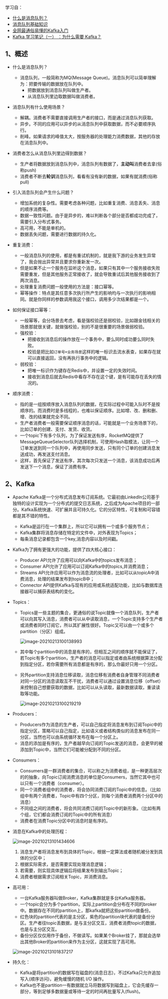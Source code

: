 学习自：

- [什么是消息队列？](https://mp.weixin.qq.com/s?__biz=MzI4Njg5MDA5NA==&mid=2247485080&idx=1&sn=f223feb9256727bde4387d918519766b&chksm=ebd74799dca0ce8fa46223a33042a79fc16ae6ac246cb8f07e63a4a2bdce33d8c6dc74e8bd20&token=1755043505&lang=zh_CN###rd)
- [消息队列基础知识](https://mp.weixin.qq.com/s/Qhw4oS0OeN1N7uT1z6rbqg)
- [全网最通俗易懂的Kafka入门](https://mp.weixin.qq.com/s?__biz=MzI4Njg5MDA5NA==&mid=2247486160&idx=1&sn=95b961002664e54ca33bf22997594d1d&chksm=ebd74bd1dca0c2c7494c9184e013cb4171743bc7e1b2ee6ddda01ed4eb3291a3eedfed908022&token=711412693&lang=zh_CN#rd)
- [Kafka 学习笔记（一） ：为什么需要 Kafka？](https://scala.cool/2018/03/learning-kafka-1/)



## 1、概述

- 什么是消息队列？
  - 消息队列，一般简称为MQ(Message Queue)。消息队列可以简单理解为：把要传输的数据放在队列中。
    - 把数据放到消息队列叫做生产者。
    - 从消息队列里边取数据叫做消费者。
- 消息队列有什么使用场景？
  - 解耦。消费者不需要直接调用生产者的接口，而是通过消息队列获取。
  - 异步。不同的应用可以异步的从消息队列中获取数据，而不必要顺序执行。
  - 削峰。如果请求的峰值太大，按服务器的处理能力消费数据，其他的存放在消息队列中。
- 消费者怎么从消息队列里边得到数据？
  - 生产者将数据放到消息队列中，消息队列有数据了，**主动叫**消费者去拿(俗称push)
  - 消费者不断去**轮训**消息队列，看看有没有新的数据，如果有就消费(俗称pull)
- 引入消息队列会产生什么问题？
  - 增加系统的复杂性。需要考虑各种问题，比如重复消费、消息丢失、消息的顺序消费等。
  - 数据一致性问题。由于是异步的，难以判断各个部分是否都成功完成了，需要引入分布式事务。
  - 高可用，不能是单机的。
  - 数据丢失问题，需要进行数据的持久化。

- 重复消费：
  - 一般消息队列的使用，都是有重试机制的，就是我下游的业务发生异常了，我会抛出异常并且要求你重新发一次。
  - 但是如果不止一个服务在监听这个消息，如果只有其中一个服务接收失败需要重发，但是其他服务正常接收了，就会导致重试后其他服务接收到了两次消息。
  - 处理重复消费问题一般使用的方法是：接口幂等。
  - 幂等操作：特点是其任意多次执行所产生的影响均与一次执行的影响相同。就是你同样的参数调用我这个接口，调用多少次结果都是一个。
- 如何保证接口幂等：
  - 一般幂等，会分场景去考虑，看是强校验还是弱校验，比如跟金钱相关的场景那就很关键，就做强校验，别的不是很重要的场景做弱校验。
  - 强校验：
    - 把接收到消息后的操作放在一个事务中，要么同时成功要么同时失败。
    - 校验是把比如`订单号+业务场景`这样的唯一标识去流水表查，如果存在就可以直接返回，没有再执行事务中的逻辑。
  - 弱校验：
    - 把唯一标识作为键存在Redis中，并设置一定的失效时间。
    - 接收到消息后就去Redis中看存不存在这个键，是有可能存在丢失的情况的。

- 顺序消费：
  - 指的是一组按顺序放入消息队列的数据，在实际过程中可能入队时不是按顺序的。而消费时是多线程的，也难以保证顺序。比如增、改、删和删、增、改的结果就完全不同。
  - 生产者消费者一般需要保证顺序消息的话，可能就是一个业务场景下的，比如订单的创建、支付、发货、收货。
  - 一个topic下有多个队列，为了保证发送有序，RocketMQ提供了MessageQueueSelector队列选择机制，可使用Hash取模法，让同一个订单发送到同一个队列中，再使用同步发送，只有同个订单的创建消息发送成功，再发送支付消息。
  - 这样，首先保证了发送有序，其次每次只发送一个消息，该消息成功后再发送下一个消息，保证了消费有序。



## 2、Kafka

- Apache Kafka是一个分布式消息发布订阅系统。它最初由LinkedIn公司基于独特的设计实现为一个分布式的提交日志系统，之后成为Apache项目的一部分。Kafka系统快速、可扩展并且可持久化。它的分区特性，可复制和可容错都是其不错的特性。

  - Kafka是运行在一个集群上，所以它可以拥有一个或多个服务节点；
  - Kafka集群将消息存储在特定的文件中，对外表现为Topics；
  - 每条消息记录都包含一个key,消息内容以及时间戳。

- Kafka为了拥有更强大的功能，提供了四大核心接口：

  - Producer API允许了应用可以向Kafka中的topics发布消息；
  - Consumer API允许了应用可以订阅Kafka中的topics,并消费消息；
  - Streams API允许应用可以作为消息流的处理者，比如可以从topicA中消费消息，处理的结果发布到topicB中；
  - Connector API提供Kafka与现有的应用或系统适配功能，比如与数据库连接器可以捕获表结构的变化。

- Topics：

  - Topics是一些主题的集合，更通俗的说Topic就像一个消息队列，生产者可以向其写入消息，消费者可以从中读取消息，一个Topic支持多个生产者或消费者同时订阅它，所以其扩展性很好。Topic又可以由一个或多个partition（分区）组成。

    ![image-20210213100138993](http://iwehdio.gitee.io/img/my-img/21-02/image-20210213100138993.png)

  - 其中每个partition中的消息是有序的，但相互之间的顺序就不能保证了，若Topic有多个partition，生产者的消息可以指定或者由系统根据算法分配到指定分区，若你需要所有消息都是有序的，那么你最好只用一个分区。

  - 另外partition支持消息位移读取，消息位移有消费者自身管理不同消费者对同一分区的消息读取互不干扰，消费者可以通过设置消息位移（offset）来控制自己想要获取的数据，比如可以从头读取，最新数据读取，重读读取等功能。

    ![image-20210213100219219](http://iwehdio.gitee.io/img/my-img/21-02/image-20210213100219219.png)

- Producers：

  - Producers作为消息的生产者，可以自己指定将消息发布到订阅Topic中的指定分区，策略可以自己指定，比如语义或者结构类似的消息发布在同一分区，当然也可以由系统循环发布在每一个分区上。
  - 消息的添加是有序的，生产者越早向订阅的Topic发送的消息，会更早的被添加到Topic中，当然它们可能被分配到不同的分区。

- Consumers：

  - Consumers是一群消费者的集合，可以称之为消费者组，是一种更高层次的的抽象，向Topic订阅消费消息的单位是Consumers，当然它其中也可以只有一个消费者（consumer）。
  - 同一个消费者组中的消费者，将会协同消费订阅的Topic中的信息。（比如组中有两个消费者，Topic中有四个分区，则每个消费者消费两个分区中的消息）
  - 不同组之间的消费者，将会共同消费订阅的Topic中的新形象。（比如有两个组，它们都会消费订阅的Topic中的所有消息）
  - 消费者在消费Topic分区中的消息时是有序的。

- 消息在Kafka中的处理历程：

  ![image-20210213101434606](http://iwehdio.gitee.io/img/my-img/21-02/image-20210213101434606.png)

  1. 消息生产者将消息发布到具体的Topic，根据一定算法或者随机被分发到具体的分区中；
  2. 根据实际需求，是否需要实现处理消息逻辑；
  3. 若需要，则实现具体逻辑后将结果发布到输出Topic；
  4. 消费者根据需求订阅相关Topic，并消费消息。

- 高可用：

  - 一台Kafka服务器叫做Broker，Kafka集群就是多台Kafka服务器。
  - 一个topic会分为多个partition，实际上partition会分布在不同的broker中。数据存在不同的partition上，那kafka就把这些partition做备份。
  - 红色块的partition代表的是主分区，紫色的partition块代表的是备份分区。生产者往topic丢数据，是与主分区交互，消费者消费topic的数据，也是与主分区交互。
  - 备份分区仅仅用作于备份，不做读写。如果某个Broker挂了，那就会选举出其他Broker的partition来作为主分区，这就实现了高可用。

  ![image-20210213101837217](http://iwehdio.gitee.io/img/my-img/21-02/image-20210213101837217.png)

- 持久化：

  - Kafka是将partition的数据写在磁盘的(消息日志)，不过Kafka只允许追加写入(顺序访问)，避免缓慢的随机 I/O 操作。
  - Kafka也不是partition一有数据就立马将数据写到磁盘上，它会先缓存一部分，等到足够多数据量或等待一定的时间再批量写入(flush)。


